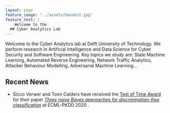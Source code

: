 ```yaml
---
layout: page
feature_image: "../assets/banner2.jpg"
feature_text: |
	Welcome to the
  ## Cyber Analytics Lab
---
```


Welcome to the Cyber Analytics lab at Delft University of Technology. We perform research in Artificial Intelligence and Data Science for Cyber Security and Software Engineering. Key topics we study are: State Machine Learning, Automated Reverse Engineering, Network Traffic Analytics, Attacker Behaviour Modelling, Adversarial Machine Learning...


## Recent News

- Sicco Verwer and Toon Calders have received the [Test of Time Award](https://www.tudelft.nl/en/2020/ewi/insy/cyber-security/test-of-time-award-for-cys-paper/) for their paper _[Three naive Bayes approaches for discrimination-free classification](https://link.springer.com/article/10.1007/s10618-010-0190-x)_ at ECML-PKDD 2020 .
